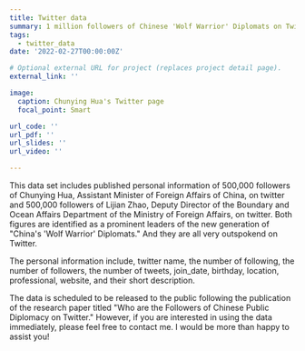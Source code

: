 ```yaml
---
title: Twitter data
summary: 1 million followers of Chinese 'Wolf Warrior' Diplomats on Twitter
tags:
  - twitter_data
date: '2022-02-27T00:00:00Z'

# Optional external URL for project (replaces project detail page).
external_link: ''

image:
  caption: Chunying Hua's Twitter page
  focal_point: Smart

url_code: ''
url_pdf: ''
url_slides: ''
url_video: ''

---
```


This data set includes published personal information of 500,000 followers of Chunying Hua, Assistant Minister of Foreign Affairs of China, on twitter and 500,000 followers of Lijian Zhao, Deputy Director of the Boundary and Ocean Affairs Department of the Ministry of Foreign Affairs, on twitter. Both figures are identified as a prominent leaders of the new generation of "China's 'Wolf Warrior' Diplomats." And they are all very outspokend on Twitter. 

The personal information include, twitter name, the number of following, the number of followers, the number of tweets, join_date, birthday, location, professional, website, and their short description.

The data is scheduled to be released to the public following the publication of the research paper titled "Who are the Followers of Chinese Public Diplomacy on Twitter." However, if you are interested in using the data immediately, please feel free to contact me. I would be more than happy to assist you!